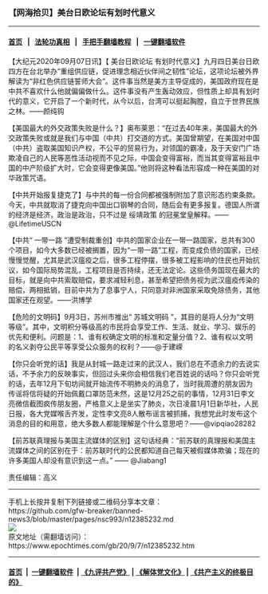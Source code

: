 ### 【网海拾贝】美台日欧论坛有划时代意义
------------------------

#### [首页](https://github.com/gfw-breaker/banned-news3/blob/master/README.md) &nbsp;&nbsp;|&nbsp;&nbsp; [法轮功真相](https://github.com/begood0513/basic/blob/master/README.md)  &nbsp;&nbsp;|&nbsp;&nbsp; [手把手翻墙教程](https://github.com/gfw-breaker/guides/wiki)  &nbsp;&nbsp;|&nbsp;&nbsp; [一键翻墙软件](https://github.com/gfw-breaker/nogfw/blob/master/README.md)  



<div><p>
 【大纪元2020年09月07日讯】【
 <ok href="https://www.epochtimes.com/gb/tag/%E7%BE%8E%E5%8F%B0%E6%97%A5%E6%AC%A7%E8%AE%BA%E5%9D%9B.html">
  美台日欧论坛
 </ok>
 有划时代意义】九月四日美台日欧四方在台北举办“重组供应链，促进理念相近伙伴间之韧性”论坛，这项论坛被外界解读为“非红色供应链誓师大会”。这件事当然是美方主导促成的，美国政府现在是中共不喜欢什么他就偏偏做什么。这件事没有产生轰动效应，但性质上却具有划时代的意义，它开启了一个新时代，从今以后，台湾可以挺起胸膛，自立于世界民族之林。——颜纯钩
</p>
<p>
 【美国最大的外交政策失败是什么？】奥布莱恩：“在过去40年来，美国最大的外交政策失败或就是我们与中国（中共）打交道的方式。美国曾期望，在美国对中国（中共）盗取美国知识产权，不公平的贸易行为，对领国的霸凌，及于天安门广场欺凌自己的人民等恶性活动视而不见之际，中国会变得富裕，而当其变得富裕且中国的中产阶级扩大时，它会变得更像美国。”他则将这种看法形容成一种在美国的对华政策咒语。
</p>
<p>
 【中共开始报复捷克了】与中共的每一份合同都被强制附加了意识形态约束条款。今天，中共就取消了捷克向中国出口钢琴的合同，随后会有更多报复。德国人所谓的经济是经济，政治是政治，只不过是
 <ok href="https://www.epochtimes.com/gb/tag/%E7%BB%A5%E9%9D%96%E6%94%BF%E7%AD%96.html">
  绥靖政策
 </ok>
 的冠冕堂皇解释。——@LifetimeUSCN
</p>
<p>
 【中共“
 <ok href="https://www.epochtimes.com/gb/tag/%E4%B8%80%E5%B8%A6%E4%B8%80%E8%B7%AF.html">
  一带一路
 </ok>
 ”遭受制裁重创】中共的国家企业在一带一路国家，总共有300个项目，如今大多数已经被搁置，因为“一带一路”工程，而变成负债的国家，已经慢慢觉醒，尤其是武汉瘟疫之后，很多工程停摆，很多被工程影响的住民也开始抗议，如今国际局势混乱，工程项目是否持续，还无法定论。这些债务国现在最大的目标，就是向中共索取赔偿，要求减轻利息，甚至希望把债务视为武汉瘟疫传染的赔偿，两相抵销，目前中共为了息事宁人，只同意对非洲国家采取免除债务，其他国家还在观望。——洪博学
</p>
<p>
 【危险的文明码】9月3日，苏州市推出“
 <ok href="https://www.epochtimes.com/gb/tag/%E8%8B%8F%E5%9F%8E%E6%96%87%E6%98%8E%E7%A0%81.html">
  苏城文明码
 </ok>
 ”，其目的是将人分为“文明等级”。其中，文明积分等级高的市民将会享受工作、生活、就业、学习、娱乐的优先和便利。问题是：1、谁有权确定文明的标准和定量分值？2、谁有权以文明的名义剥夺公民平等享受公众服务的权利？——@于建嵘
</p>
<p>
 【你只会听党的话】我是从封城一路走过来的武汉人，我们总在不遗余力的去说实话，不予余力的反映事实，但回过头来你会相信我们老百姓说的话吗？你只会听党的话，去年12月下旬坊间就开始流传不明肺炎的消息了，当时我周遭的朋友因为传谣将信将疑的开始佩戴口罩防范未然，这是12月25之前的事情，12月31日李文亮微信截图疯传朋友圈，严格意义上是坐实了肺炎，次日凌晨1月1日新华社，人民日报，各大党媒喉舌齐发，定性李文亮8人散布谣言被抓捕，我想党此时发布这个消息的目的和用意，绝大多数人都能理解是个什么意思吧？——@vipqiao28282
</p>
<p>
 【前苏联真理报与美国主流媒体的区别】这句话经典：“前苏联的真理报和美国主流媒体之间的区别在于：前苏联时代的公民都知道自己每天被假媒体欺骗；现在的许多美国人却没有意识到这一点。” —— @Jiabang1
</p>
<p>
 责任编辑：高义
</p>
</div>
<hr/>
手机上长按并复制下列链接或二维码分享本文章：<br/>
https://github.com/gfw-breaker/banned-news3/blob/master/pages/nsc993/n12385232.md <br/>
<a href='https://github.com/gfw-breaker/banned-news3/blob/master/pages/nsc993/n12385232.md'><img src='https://github.com/gfw-breaker/banned-news3/blob/master/pages/nsc993/n12385232.md.png'/></a> <br/>
原文地址（需翻墙访问）：https://www.epochtimes.com/gb/20/9/7/n12385232.htm


------------------------
#### [首页](https://github.com/gfw-breaker/banned-news3/blob/master/README.md) &nbsp;|&nbsp; [一键翻墙软件](https://github.com/gfw-breaker/nogfw/blob/master/README.md) &nbsp;| [《九评共产党》](https://github.com/gfw-breaker/9ping.md/blob/master/README.md#九评之一评共产党是什么) | [《解体党文化》](https://github.com/gfw-breaker/jtdwh.md/blob/master/README.md) | [《共产主义的终极目的》](https://github.com/gfw-breaker/gczydzjmd.md/blob/master/README.md)


<img src='http://gfw-breaker.win/banned-news3/pages/nsc993/n12385232.md' width='0px' height='0px'/>